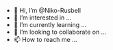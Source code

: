 - 👋 Hi, I’m @Niko-Rusbell
- 👀 I’m interested in ...
- 🌱 I’m currently learning ...
- 💞️ I’m looking to collaborate on ...
- 📫 How to reach me ...

<!---
Niko-Rusbell/Niko-Rusbell is a ✨ special ✨ repository because its `README.md` (this file) appears on your GitHub profile.
You can click the Preview link to take a look at your changes.
--->
